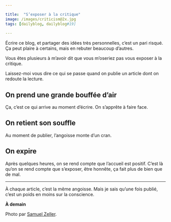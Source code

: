 ```yaml
---

title:  "S’exposer à la critique"
image: /images/criticism@2x.jpg
tags: [dailyblog, dailyblog#19]
    
---
```


Écrire ce blog, et partager des idées très personnelles, c’est un pari risqué. Ça peut plaire à certains, mais en rebuter beaucoup d’autres.

Vous êtes plusieurs à m’avoir dit que vous m’oseriez pas vous exposer à la critique.

Laissez-moi vous dire ce qui se passe quand on publie un article dont on redoute la lecture.

## On prend une grande bouffée d’air

Ça, c’est ce qui arrive au moment d’écrire. On s’apprête à faire face.

## On retient son souffle

Au moment de publier, l’angoisse monte d’un cran.

## On expire

Après quelques heures, on se rend compte que l’accueil est positif. C’est là qu’on se rend compte que s’exposer, être honnête, ça fait plus de bien que de mal.

____

À chaque article, c’est la même angoisse. Mais je sais qu’une fois publié, c’est un poids en moins sur la conscience.

**À demain**

Photo par [Samuel Zeller](https://unsplash.com/samuelzeller).